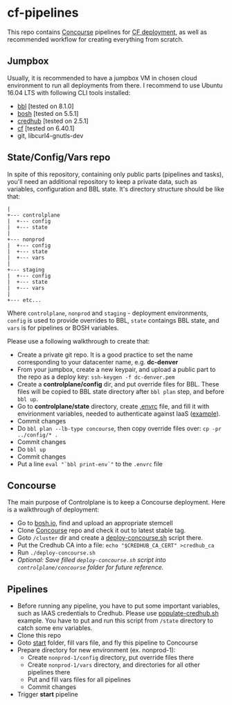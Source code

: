 # cf-pipelines
This repo contains [Concourse](https://concourse-ci.org) pipelines for [CF deployment](https://github.com/cloudfoundry/cf-deployment), as well as recommended workflow for creating everything from scratch.

## Jumpbox
Usually, it is recommended to have a jumpbox VM in chosen cloud environment to run all deployments from there. I recommend to use Ubuntu 16.04 LTS with following CLI tools installed:

- [bbl](https://github.com/cloudfoundry/bosh-bootloader/releases) [tested on 8.1.0]
- [bosh](https://bosh.io/docs/cli-v2-install) [tested on 5.5.1]
- [credhub](https://github.com/cloudfoundry-incubator/credhub-cli/releases) [tested on 2.5.1]
- [cf](https://docs.cloudfoundry.org/cf-cli/install-go-cli.html) [tested on 6.40.1]
- git, libcurl4-gnutls-dev

## State/Config/Vars repo
In spite of this repository, containing only public parts (pipelines and tasks), you'll need an additional repository to keep a private data, such as variables, configuration and BBL state. It's directory structure should be like that:

```
|
+--- controlplane
|  +--- config
|  +--- state
| 
+--- nonprod
|  +--- config
|  +--- state
|  +--- vars
|
+--- staging
|  +--- config
|  +--- state
|  +--- vars
|
+--- etc...
```

Where `controlplane`, `nonprod` and `staging` - deployment environments, `config` is used to provide overrides to BBL, `state` contaings BBL state, and `vars` is for pipelines or BOSH variables.

Please use a following walkthrough to create that:

- Create a private git repo. It is a good practice to set the name corresponding to your datacenter name, e.g. **dc-denver** 
- From your jumpbox, create a new keypair, and upload a public part to the repo as a deploy key: `ssh-keygen -f dc-denver.pem`
- Create a **controlplane/config** dir, and put override files for BBL. These files will be copied to BBL state directory after `bbl plan` step, and before `bbl up`.
- Go to **controlplane/state** directory, create [.envrc](https://direnv.net) file, and fill it with envirionment variables, needed to authenticate against IaaS ([example](examples/.envrc-vsphere)).
- Commit changes
- Do `bbl plan --lb-type concourse`, then copy override files over: `cp -pr ../config/* .`
- Commit changes
- Do `bbl up`
- Commit changes
- Put a line ```eval "`bbl print-env`"``` to the `.envrc` file

## Concourse
The main purpose of Controlplane is to keep a Concourse deployment. Here is a walkthrough of deployment:

- Go to [bosh.io](https://bosh.io/stemcells/), find and upload an appropriate stemcell
- Clone [Concourse](https://github.com/concourse/concourse-bosh-deployment/) repo and check it out to latest stable tag.
- Goto `/cluster` dir and create a [deploy-concourse.sh](examples/deploy-concourse.sh) script there.
- Put the Credhub CA into a file: `echo "$CREDHUB_CA_CERT" >credhub_ca`
- Run `./deploy-concourse.sh`
- *Optional: Save filled `deploy-concourse.sh` script into `controlplane/concourse` folder for future reference.* 

## Pipelines

- Before running any pipeline, you have to put some important variables, such as IAAS credentials to Credhub. Please use [populate-credhub.sh](examples/populate-credhub-aws.sh) example. You have to put and run this script from `/state` directory to catch some env variables.
- Clone this repo
- Goto [start](start) folder, fill vars file, and fly this pipeline to Concourse
- Prepare directory for new environment (ex. nonprod-1):
	- Create `nonprod-1/config` directory, put override files there
	- Create `nonprod-1/vars` directory, and directories for all other pipelines there
	- Put and fill vars files for all pipelines
	- Commit changes
- Trigger **start** pipeline